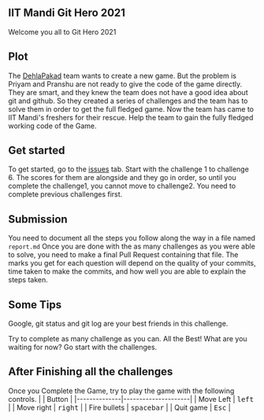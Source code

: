 ## IIT Mandi Git Hero 2021
Welcome you all to Git Hero 2021

## Plot
The [DehlaPakad](https://dehlapakad.com) team wants to create a new game. But the problem is Priyam and Pranshu are not ready to give the code of the game directly. They are smart, and they knew the team does not have a good idea about git and github. So they created a series of challenges and the team has to solve them in order to get the full fledged game. Now the team has came to IIT Mandi's freshers for their rescue. Help the team to gain the fully fledged working code of the Game.

## Get started
To get started, go to the [issues](https://github.com/KamandPrompt/git_hero_2021/issues) tab. Start with the challenge 1 to challenge 6. The scores for them are alongside and they go in order, so until you complete the challenge1, you cannot move to challenge2. You need to complete previous challenges first.

## Submission
You need to document all the steps you follow along the way in a file named `report.md`
Once you are done with the as many challenges as you were able to solve, you need to make a final Pull Request containing that file. 
The marks you get for each question will depend on the quality of your commits, time taken to make the commits, and how well you are able to explain the steps taken.

## Some Tips
Google, git status and git log are your best friends in this challenge.

Try to complete as many challenge as you can. All the Best! What are you waiting for now? Go start with the challenges.


## After Finishing all the challenges
Once you Complete the Game, try to play the game with the following controls.
|              | Button              |
|--------------|---------------------|
| Move Left    | <kbd>left</kbd>     |
| Move right   | <kbd>right</kbd>    |
| Fire bullets | <kbd>spacebar</kbd> |
| Quit game    | <kbd>Esc</kbd>      |

